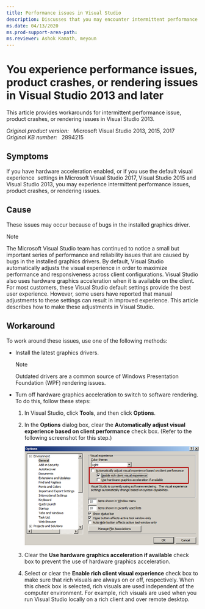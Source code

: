 ```yaml
---
title: Performance issues in Visual Studio
description: Discusses that you may encounter intermittent performance issue, product crashes, or rendering issues in Visual Studio 2013 if you use hardware acceleration or the default.
ms.date: 04/13/2020
ms.prod-support-area-path: 
ms.reviewer: Ashok Kamath, meyoun
---
```

# You experience performance issues, product crashes, or rendering issues in Visual Studio 2013 and later

This article provides workarounds for intermittent performance issue, product crashes, or rendering issues in Visual Studio 2013.

_Original product version:_ &nbsp; Microsoft Visual Studio 2013, 2015, 2017  
_Original KB number:_ &nbsp; 2894215

## Symptoms

If you have hardware acceleration enabled, or if you use the default visual experience  settings in Microsoft Visual Studio 2017, Visual Studio 2015 and Visual Studio 2013, you may experience intermittent performance issues, product crashes, or rendering issues.

## Cause

These issues may occur because of bugs in the installed graphics driver.

> [!NOTE]
> The Microsoft Visual Studio team has continued to notice a small but important series of performance and reliability issues that are caused by bugs in the installed graphics drivers. By default, Visual Studio automatically adjusts the visual experience in order to maximize performance and responsiveness across client configurations. Visual Studio also uses hardware graphics acceleration when it is available on the client. For most customers, these Visual Studio default settings provide the best user experience. However, some users have reported that manual adjustments to these settings can result in improved experience. This article describes how to make these adjustments in Visual Studio.

## Workaround

To work around these issues, use one of the following methods:

- Install the latest graphics drivers.

    > [!NOTE]
    > Outdated drivers are a common source of Windows Presentation Foundation (WPF) rendering issues.

- Turn off hardware graphics acceleration to switch to software rendering. To do this, follow these steps:
    1. In Visual Studio, click **Tools**, and then click **Options**.
    2. In the **Options** dialog box, clear the **Automatically adjust visual experience based on client performance** check box. (Refer to the following screenshot for this step.)

        ![Screenshot for clearing Automatically adjust visual experience based on client performance checkbox](./media/performance-crash-issue-vs/enable-rich-client.png)

    3. Clear the **Use hardware graphics acceleration if available** check box to prevent the use of hardware graphics acceleration.

    4. Select or clear the **Enable rich client visual experience** check box to make sure that rich visuals are always on or off, respectively. When this check box is selected, rich visuals are used independent of the computer environment. For example, rich visuals are used when you run Visual Studio locally on a rich client and over remote desktop.
